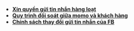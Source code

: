 - [**Xin quyền gửi tin nhắn hàng loạt**](notice/addpermission.md)
- [**Quy trình đối soát giữa momo và khách hàng**](notice/doichieumomo.md)
- [**Chính sách thay đổi gửi tin nhắn của FB**](notice/4tagoffacebook.md)

 
 


 


 

